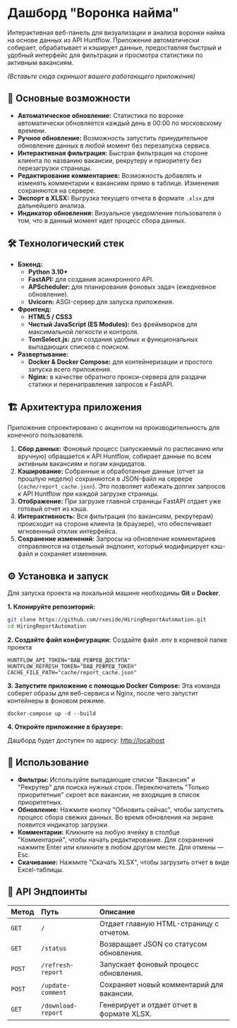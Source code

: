 # Дашборд "Воронка найма"

Интерактивная веб-панель для визуализации и анализа воронки найма на основе данных из API Huntflow. Приложение автоматически собирает, обрабатывает и кэширует данные, предоставляя быстрый и удобный интерфейс для фильтрации и просмотра статистики по активным вакансиям.

*(Вставьте сюда скриншот вашего работающего приложения)*

## 🚀 Основные возможности

*   **Автоматическое обновление:** Статистика по воронке автоматически обновляется каждый день в 00:00 по московскому времени.
*   **Ручное обновление:** Возможность запустить принудительное обновление данных в любой момент без перезапуска сервиса.
*   **Интерактивная фильтрация:** Быстрая фильтрация на стороне клиента по названию вакансии, рекрутеру и приоритету без перезагрузки страницы.
*   **Редактирование комментариев:** Возможность добавлять и изменять комментарии к вакансиям прямо в таблице. Изменения сохраняются на сервере.
*   **Экспорт в XLSX:** Выгрузка текущего отчета в формате `.xlsx` для дальнейшего анализа.
*   **Индикатор обновления:** Визуальное уведомление пользователя о том, что в данный момент идет процесс сбора данных.

## 🛠️ Технологический стек

*   **Бэкенд:**
    *   **Python 3.10+**
    *   **FastAPI:** для создания асинхронного API.
    *   **APScheduler:** для планирования фоновых задач (ежедневное обновление).
    *   **Uvicorn:** ASGI-сервер для запуска приложения.
*   **Фронтенд:**
    *   **HTML5 / CSS3**
    *   **Чистый JavaScript (ES Modules):** без фреймворков для максимальной легкости и контроля.
    *   **TomSelect.js:** для создания удобных и функциональных выпадающих списков с поиском.
*   **Развертывание:**
    *   **Docker & Docker Compose:** для контейнеризации и простого запуска всего приложения.
    *   **Nginx:** в качестве обратного прокси-сервера для раздачи статики и перенаправления запросов к FastAPI.

## 🏗️ Архитектура приложения

Приложение спроектировано с акцентом на производительность для конечного пользователя.

1.  **Сбор данных:** Фоновый процесс (запускаемый по расписанию или вручную) обращается к API Huntflow, собирает данные по всем активным вакансиям и логам кандидатов.
2.  **Кэширование:** Собранные и обработанные данные (отчет за прошлую неделю) сохраняются в JSON-файл на сервере (`cache/report_cache.json`). Это позволяет избежать долгих запросов к API Huntflow при каждой загрузке страницы.
3.  **Отображение:** При загрузке главной страницы FastAPI отдает уже готовый отчет из кэша.
4.  **Интерактивность:** Вся фильтрация (по вакансиям, рекрутерам) происходит на стороне клиента (в браузере), что обеспечивает мгновенный отклик интерфейса.
5.  **Сохранение изменений:** Запросы на обновление комментариев отправляются на отдельный эндпоинт, который модифицирует кэш-файл и сохраняет изменения.

## ⚙️ Установка и запуск

Для запуска проекта на локальной машине необходимы **Git** и **Docker**.

**1. Клонируйте репозиторий:**
```bash
git clone https://github.com/rxeside/HiringReportAutomation.git
cd HiringReportAutomation
```

**2. Создайте файл конфигурации:**
Создайте файл .env в корневой папке проекта
```
HUNTFLOW_API_TOKEN="ВАШ_РЕФРЕШ_ДОСТУПА"
HUNTFLOW_REFRESH_TOKEN="ВАШ_РЕФРЕШ_ТОКЕН"
CACHE_FILE_PATH="cache/report_cache.json"
```

**3. Запустите приложение с помощью Docker Compose:**
Эта команда соберет образы для веб-сервиса и Nginx, после чего запустит контейнеры в фоновом режиме.
```
docker-compose up -d --build
```

**4. Откройте приложение в браузере:**

Дашборд будет доступен по адресу: [http://localhost](http://localhost)

## 📖 Использование

*   **Фильтры:** Используйте выпадающие списки "Вакансия" и "Рекрутер" для поиска нужных строк. Переключатель "Только приоритетные" скроет все вакансии, не входящие в список приоритетных.
*   **Обновление:** Нажмите кнопку "Обновить сейчас", чтобы запустить процесс сбора свежих данных. Во время обновления на экране появится индикатор загрузки.
*   **Комментарии:** Кликните на любую ячейку в столбце "Комментарий", чтобы начать редактирование. Для сохранения нажмите Enter или кликните в любом другом месте. Для отмены — Esc.
*   **Скачивание:** Нажмите "Скачать XLSX", чтобы загрузить отчет в виде Excel-таблицы.

## 🔌 API Эндпоинты

| Метод | Путь                 | Описание                                  |
| :---- | :------------------- | :---------------------------------------- |
| `GET` | `/`                  | Отдает главную HTML-страницу с отчетом.   |
| `GET` | `/status`            | Возвращает JSON со статусом обновления.   |
| `POST`| `/refresh-report`    | Запускает фоновый процесс обновления.     |
| `POST`| `/update-comment`    | Сохраняет новый комментарий для вакансии. |
| `GET` | `/download-report`   | Генерирует и отдает отчет в формате XLSX.|
